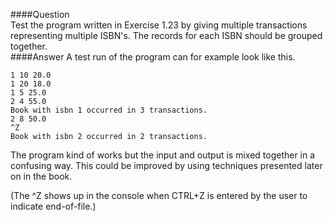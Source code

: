 ####Question  
Test the program written in Exercise 1.23 by giving multiple transactions representing multiple ISBN's. The records for each ISBN should be grouped together.  
####Answer
A test run of the program can for example look like this.  
```
1 10 20.0
1 20 18.0
1 5 25.0
2 4 55.0
Book with isbn 1 occurred in 3 transactions.
2 8 50.0
^Z
Book with isbn 2 occurred in 2 transactions.
```
The program kind of works but the input and output is mixed together in a confusing way. This could be improved by using techniques presented later on in the book.  

(The ^Z shows up in the console when CTRL+Z is entered by the user to indicate end-of-file.)  
